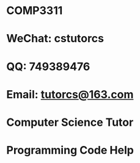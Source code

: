 # COMP3311

# WeChat: cstutorcs

# QQ: 749389476

# Email: tutorcs@163.com

# Computer Science Tutor

# Programming Code Help

